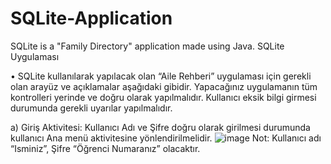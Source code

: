 # SQLite-Application
SQLite is a "Family Directory" application made using Java.
SQLite Uygulaması

• SQLite kullanılarak yapılacak olan “Aile Rehberi” uygulaması için gerekli olan
arayüz ve açıklamalar aşağıdaki gibidir. Yapacağınız uygulamanın tüm kontrolleri
yerinde ve doğru olarak yapılmalıdır. Kullanıcı eksik bilgi girmesi durumunda
gerekli uyarılar yapılmalıdır.

a) Giriş Aktivitesi: Kullanıcı Adı ve Şifre doğru olarak girilmesi durumunda kullanıcı
Ana menü aktivitesine yönlendirilmelidir.
![image](https://user-images.githubusercontent.com/76069224/215360895-2790f8f3-01df-4ba0-8e71-3213c19cfe60.png)
Not: Kullanıcı adı “Isminiz”, Şifre “Öğrenci Numaranız” olacaktır.

